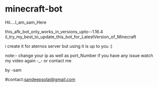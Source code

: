 # minecraft-bot
Hii....I_am_sam_Here

this_afk_bot_only_works_in_versions_upto--1.16.4
il_try_my_best_to_update_this_bot_for_LatestVersion_of_Minecraft

i create it for aternos server but using it is up to you :)

note:-
change your ip as well as port_Number 
if you have any issue watch my video again -_- or contact me 

by 
  -sam



  #contact:sandeepsolai@gmail.com


  
